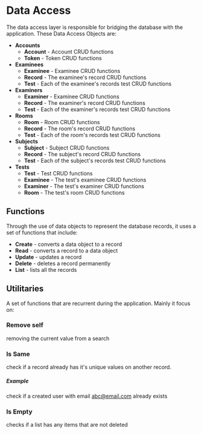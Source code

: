 # Data Access
The data access layer is responsible for bridging the database with the application. These Data Access Objects are:
* **Accounts**
  * **Account** - Account CRUD functions
  * **Token** - Token CRUD functions
* **Examinees**
  * **Examinee** - Examinee CRUD functions
  * **Record** - The examinee's record CRUD functions
  * **Test** - Each of the examinee's records test CRUD functions 
* **Examiners**
  * **Examiner** - Examinee CRUD functions
  * **Record** - The examiner's record CRUD functions
  * **Test** - Each of the examiner's records test CRUD functions
* **Rooms**
  * **Room** - Room CRUD functions
  * **Record** - The room's record CRUD functions
  * **Test** - Each of the room's records test CRUD functions
* **Subjects**
  * **Subject** - Subject CRUD functions
  * **Record** - The subject's record CRUD functions
  * **Test** - Each of the subject's records test CRUD functions
* **Tests**
  * **Test** - Test CRUD functions
  * **Examinee** - The test's examinee CRUD functions
  * **Examiner** - The test's examiner CRUD functions
  * **Room** - The test's room CRUD functions

## Functions
Through the use of data objects to represent the database records, it uses a set of functions that include:
* **Create** - converts a data object to a record
* **Read** - converts a record to a data object
* **Update** - updates a record
* **Delete** - deletes a record permanently
* **List** - lists all the records

## Utilitaries
A set of functions that are recurrent during the application. Mainly it focus on:
### Remove self
removing the current value from a search

### Is Same
check if a record already has it's unique values on another record. 
##### Example 
check if a created user with email abc@email.com already exists

### Is Empty
checks if a list has any items that are not deleted